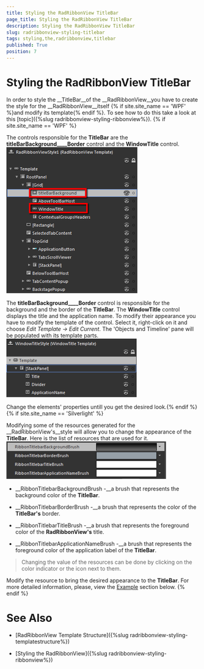 ```yaml
---
title: Styling the RadRibbonView TitleBar
page_title: Styling the RadRibbonView TitleBar
description: Styling the RadRibbonView TitleBar
slug: radribbonview-styling-titlebar
tags: styling,the,radribbonview,titlebar
published: True
position: 7
---
```


# Styling the RadRibbonView TitleBar



In order to style the __TitleBar__of the __RadRibbonView__you have to create the style for the __RadRibbonView__itself {% if site.site_name == 'WPF' %}and modify its template{% endif %}. To see how to do this take a look at this [topic]({%slug radribbonview-styling-ribbonview%}).
			{% if site.site_name == 'WPF' %}

The controls responsible for the __TitleBar__ are the __titleBarBackground____Border__ control and the __WindowTitle__ control.
				![](images/RibbonView_Styling_TitleBar_ControlElements.png)

The __titleBarBackground____Border__ control is responsible for the background and the border of the __TitleBar__. The __WindowTitle__ control displays the title and the application name. To modify their appearance you have to modify the template of the control. Select it, right-click on it and choose *Edit Template -> Edit Current*. The 'Objects and Timeline' pane will be populated with its template parts.
				![](images/RibbonView_Styling_TitleBar_WindowTitleTemplate.png)

Change the elements' properties untill you get the desired look.{% endif %}{% if site.site_name == 'Silverlight' %}

Modifying some of the resources generated for the __RadRibbonView's__style will allow you to change the appearance of the __TitleBar__. Here is the list of resources that are used for it.
				![](images/RibbonView_Styling_TitleBar_Resources.png)

* __RibbonTitlebarBackgroundBrush -__a brush that represents the background color of the __TitleBar__.
				

* __RibbonTitlebarBorderBrush -__a brush that represents the color of the __TitleBar's__ border.
				

* __RibbonTitlebarTitleBrush -__a brush that represents the foreground color of the __RadRibbonView's__ title.
				

* __RibbonTitlebarApplicationNameBrush -__a brush that represents the foreground color of the application label of the __TitleBar__.
				

>Changing the value of the resources can be done by clicking on the color indicator or the icon next to them.

Modify the resource to bring the desired appearance to the __TitleBar__. For more detailed information, please, view the [Example](#example) section below.
				{% endif %}

# See Also

 * [RadRibbonView Template Structure]({%slug radribbonview-styling-templatestructure%})

 * [Styling the RadRibbonView]({%slug radribbonview-styling-ribbonview%})
